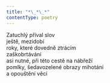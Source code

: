 ```yaml
---
title: "*\_*\_*"
contentType: poetry
---
```


<section>

Zatuchlý příval slov  
ještě, mezidobí  
roky, které dovedně ztrácím  
zaškobrtávání  
asi nutné, při této cestě na nábřeží  
pomlky, šedavozelené obrazy mihotání  
a opouštění věcí

</section>
